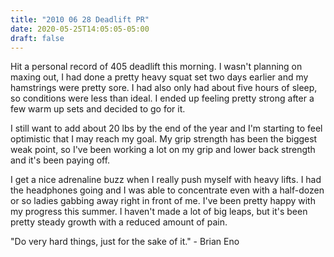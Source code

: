 ```yaml
---
title: "2010 06 28 Deadlift PR"
date: 2020-05-25T14:05:05-05:00
draft: false
---
```


Hit a personal record of 405 deadlift this morning. I wasn't planning on maxing out, I had done a pretty heavy squat set two days earlier and my hamstrings were pretty sore. I had also only had about five hours of sleep, so conditions were less than ideal.  I ended up feeling pretty strong after a few warm up sets and decided to go for it. 

I still want to add about 20 lbs by the end of the year and I'm starting to feel optimistic that I may reach my goal. My grip strength has been the biggest weak point, so I've been working a lot on my grip and lower back strength and it's been paying off.  

I get a nice adrenaline buzz when I really push myself with heavy lifts. I had the headphones going and I was able to concentrate even with a half-dozen or so ladies gabbing away right in front of me. I've been pretty happy with my progress this summer. I haven't made a lot of big leaps, but it's been pretty steady growth with a reduced amount of pain. 

"Do very hard things, just for the sake of it." - Brian Eno
